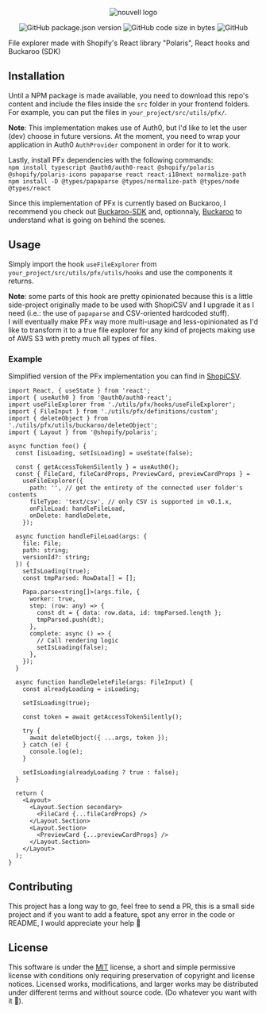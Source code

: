 <p align="center"><img
  src="https://www.wallenart.dev/src/images/pfx.svg"
  alt="nouvell logo" /></p>
 
 <p align="center">
 <img alt="GitHub package.json version" src="https://img.shields.io/github/package-json/v/ZyriabDsgn/polaris-file-explorer">
<img alt="GitHub code size in bytes" src="https://img.shields.io/github/languages/code-size/zyriabdsgn/polaris-file-explorer">
<img alt="GitHub" src="https://img.shields.io/github/license/zyriabdsgn/polaris-file-explorer">
</p>

File explorer made with Shopify's React library "Polaris", React hooks and Buckaroo (SDK)

## Installation

Until a NPM package is made available, you need to download this repo's content and include the files inside the `src` folder in your frontend folders.  
For example, you can put the files in `your_project/src/utils/pfx/`.

**Note**: This implementation makes use of Auth0, but I'd like to let the user (dev) choose in future versions. At the moment, you need to wrap your application in Auth0 `AuthProvider` component in order for it to work.

Lastly, install PFx dependencies with the following commands:  
`npm install typescript @auth0/auth0-react @shopify/polaris @shopify/polaris-icons papaparse react react-i18next normalize-path`  
`npm install -D @types/papaparse @types/normalize-path @types/node @types/react`

Since this implementation of PFx is currently based on Buckaroo, I recommend you check out [Buckaroo-SDK](https://www.github.com/ZyriabDsgn/Buckaroo) and, optionnaly, [Buckaroo](https://www.github.com/ZyriabDsgn/Buckaroo) to understand what is going on behind the scenes.

## Usage

Simply import the hook `useFileExplorer` from `your_project/src/utils/pfx/utils/hooks` and use the components it returns.

**Note**: some parts of this hook are pretty opinionated because this is a little side-project originally made to be used with ShopiCSV and I upgrade it as I need (i.e.: the use of `papaparse` and CSV-oriented hardcoded stuff).  
I will eventually make PFx way more multi-usage and less-opinionated as I'd like to transform it to a true file explorer for any kind of projects making use of AWS S3 with pretty much all types of files.

### Example

Simplified version of the PFx implementation you can find in [ShopiCSV](https://demo.shopicsv.app/).

```tsx
import React, { useState } from 'react';
import { useAuth0 } from '@auth0/auth0-react';
import useFileExplorer from './utils/pfx/hooks/useFileExplorer';
import { FileInput } from './utils/pfx/definitions/custom';
import { deleteObject } from './utils/pfx/utils/buckaroo/deleteObject';
import { Layout } from '@shopify/polaris';

async function foo() {
  const [isLoading, setIsLoading] = useState(false);

  const { getAccessTokenSilently } = useAuth0();
  const { FileCard, fileCardProps, PreviewCard, previewCardProps } =
    useFileExplorer({
      path: '', // get the entirety of the connected user folder's contents
      fileType: 'text/csv', // only CSV is supported in v0.1.x,
      onFileLoad: handleFileLoad,
      onDelete: handleDelete,
    });

  async function handleFileLoad(args: {
    file: File;
    path: string;
    versionId?: string;
  }) {
    setIsLoading(true);
    const tmpParsed: RowData[] = [];

    Papa.parse<string[]>(args.file, {
      worker: true,
      step: (row: any) => {
        const dt = { data: row.data, id: tmpParsed.length };
        tmpParsed.push(dt);
      },
      complete: async () => {
        // Call rendering logic
        setIsLoading(false);
      },
    });
  }

  async function handleDeleteFile(args: FileInput) {
    const alreadyLoading = isLoading;

    setIsLoading(true);

    const token = await getAccessTokenSilently();

    try {
      await deleteObject({ ...args, token });
    } catch (e) {
      console.log(e);
    }

    setIsLoading(alreadyLoading ? true : false);
  }

  return (
    <Layout>
      <Layout.Section secondary>
        <FileCard {...fileCardProps} />
      </Layout.Section>
      <Layout.Section>
        <PreviewCard {...previewCardProps} />
      </Layout.Section>
    </Layout>
  );
}
```

## Contributing

This project has a long way to go, feel free to send a PR, this is a small side project and if you want to add a feature, spot any error in the code or README, I would appreciate your help 🙂

## License

This software is under the [MIT](https://choosealicense.com/licenses/mit/) license, a short and simple permissive license with conditions only requiring preservation of copyright and license notices. Licensed works, modifications, and larger works may be distributed under different terms and without source code. (Do whatever you want with it 🤙).
